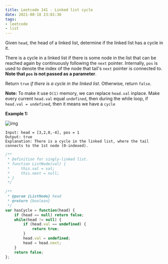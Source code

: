 ```yaml
---
title: Leetcode 141 - Linked list cycle
date: 2021-08-18 23:01:36
tags:
- leetcode
- list
---
```

Given `head`, the head of a linked list, determine if the linked list has a cycle in it.

   There is a cycle in a linked list if there is some node in the list that can be reached again by continuously following the `next` pointer. Internally, `pos` is used to denote the index of the node that tail's `next` pointer is connected to. **Note that `pos` is not passed as a parameter**.

   Return `true` *if there is a cycle in the linked list*. Otherwise, return `false`.

   **Note:** To make it use `O(1)` memory, we can replace `head.val` inplace. Make every current `head.val` equal `undefined`, then during the while loop, if `head.val = undefined`, then it means we have a `cycle`

   **Example 1:**

   ![img](https://assets.leetcode.com/uploads/2018/12/07/circularlinkedlist.png)

   ```
   Input: head = [3,2,0,-4], pos = 1
   Output: true
   Explanation: There is a cycle in the linked list, where the tail connects to the 1st node (0-indexed).
   ```

   ```javascript
   /**
    * Definition for singly-linked list.
    * function ListNode(val) {
    *     this.val = val;
    *     this.next = null;
    * }
    */
   
   /**
    * @param {ListNode} head
    * @return {boolean}
    */
   var hasCycle = function(head) {
       if (head == null) return false;
       while(head != null) {
           if (head.val == undefined) {
               return true;
           }
           head.val = undefined;
           head = head.next;
       }
       return false;
   };
   ```
